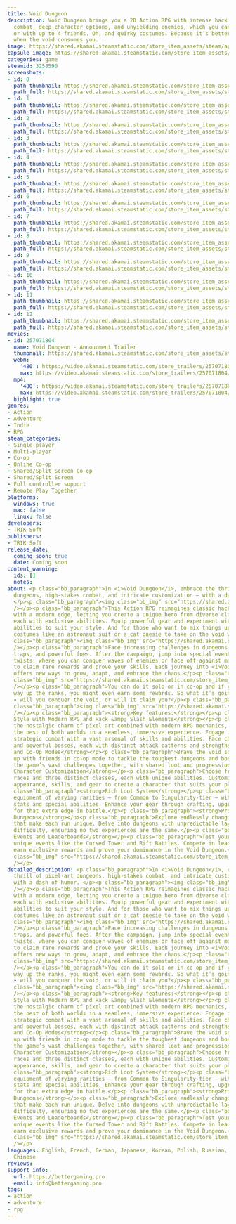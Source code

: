 ```yaml
---
title: Void Dungeon
description: Void Dungeon brings you a 2D Action RPG with intense hack &amp; slash
  combat, deep character options, and unyielding enemies, which you can face solo
  or with up to 4 friends. Oh, and quirky costumes. Because it’s better to look good
  when the void consumes you.
image: https://shared.akamai.steamstatic.com/store_item_assets/steam/apps/3258590/header.jpg?t=1732207772
capsule_image: https://shared.akamai.steamstatic.com/store_item_assets/steam/apps/3258590/55ac4d4d942e347eafdb7b1ef992ea86a121fab0/capsule_231x87.jpg?t=1732207772
categories: game
steamid: 3258590
screenshots:
- id: 0
  path_thumbnail: https://shared.akamai.steamstatic.com/store_item_assets/steam/apps/3258590/ss_c40102d2e1ccec8aed2ade666a5ff9bbd18aec94.600x338.jpg?t=1732207772
  path_full: https://shared.akamai.steamstatic.com/store_item_assets/steam/apps/3258590/ss_c40102d2e1ccec8aed2ade666a5ff9bbd18aec94.1920x1080.jpg?t=1732207772
- id: 1
  path_thumbnail: https://shared.akamai.steamstatic.com/store_item_assets/steam/apps/3258590/ss_d81117f83c56e86689d57412650168f6ff981919.600x338.jpg?t=1732207772
  path_full: https://shared.akamai.steamstatic.com/store_item_assets/steam/apps/3258590/ss_d81117f83c56e86689d57412650168f6ff981919.1920x1080.jpg?t=1732207772
- id: 2
  path_thumbnail: https://shared.akamai.steamstatic.com/store_item_assets/steam/apps/3258590/ss_b6b8ca3e60a5a17463a9a543fc746ecadc6affac.600x338.jpg?t=1732207772
  path_full: https://shared.akamai.steamstatic.com/store_item_assets/steam/apps/3258590/ss_b6b8ca3e60a5a17463a9a543fc746ecadc6affac.1920x1080.jpg?t=1732207772
- id: 3
  path_thumbnail: https://shared.akamai.steamstatic.com/store_item_assets/steam/apps/3258590/ss_16576a03ce5171da9f99a5532243edd29ce2ae6d.600x338.jpg?t=1732207772
  path_full: https://shared.akamai.steamstatic.com/store_item_assets/steam/apps/3258590/ss_16576a03ce5171da9f99a5532243edd29ce2ae6d.1920x1080.jpg?t=1732207772
- id: 4
  path_thumbnail: https://shared.akamai.steamstatic.com/store_item_assets/steam/apps/3258590/ss_4cbba4cd7c664246a1e187d80a1795e859434a7d.600x338.jpg?t=1732207772
  path_full: https://shared.akamai.steamstatic.com/store_item_assets/steam/apps/3258590/ss_4cbba4cd7c664246a1e187d80a1795e859434a7d.1920x1080.jpg?t=1732207772
- id: 5
  path_thumbnail: https://shared.akamai.steamstatic.com/store_item_assets/steam/apps/3258590/ss_2591a054d410c4e30fc1005e55aee6a90c7455fc.600x338.jpg?t=1732207772
  path_full: https://shared.akamai.steamstatic.com/store_item_assets/steam/apps/3258590/ss_2591a054d410c4e30fc1005e55aee6a90c7455fc.1920x1080.jpg?t=1732207772
- id: 6
  path_thumbnail: https://shared.akamai.steamstatic.com/store_item_assets/steam/apps/3258590/ss_9a1c88e7a786d5d7003f57ee282ee0ffbf0f0b42.600x338.jpg?t=1732207772
  path_full: https://shared.akamai.steamstatic.com/store_item_assets/steam/apps/3258590/ss_9a1c88e7a786d5d7003f57ee282ee0ffbf0f0b42.1920x1080.jpg?t=1732207772
- id: 7
  path_thumbnail: https://shared.akamai.steamstatic.com/store_item_assets/steam/apps/3258590/ss_6d59c02f2489ebb7dbf089065976e2a6315a9be1.600x338.jpg?t=1732207772
  path_full: https://shared.akamai.steamstatic.com/store_item_assets/steam/apps/3258590/ss_6d59c02f2489ebb7dbf089065976e2a6315a9be1.1920x1080.jpg?t=1732207772
- id: 8
  path_thumbnail: https://shared.akamai.steamstatic.com/store_item_assets/steam/apps/3258590/ss_a1ccf835161d0daa8f15fa8ebb7629a4d28d4574.600x338.jpg?t=1732207772
  path_full: https://shared.akamai.steamstatic.com/store_item_assets/steam/apps/3258590/ss_a1ccf835161d0daa8f15fa8ebb7629a4d28d4574.1920x1080.jpg?t=1732207772
- id: 9
  path_thumbnail: https://shared.akamai.steamstatic.com/store_item_assets/steam/apps/3258590/ss_c920318d1ad06b7946e297c95d526dd9f65c1303.600x338.jpg?t=1732207772
  path_full: https://shared.akamai.steamstatic.com/store_item_assets/steam/apps/3258590/ss_c920318d1ad06b7946e297c95d526dd9f65c1303.1920x1080.jpg?t=1732207772
- id: 10
  path_thumbnail: https://shared.akamai.steamstatic.com/store_item_assets/steam/apps/3258590/ss_795394348126d636bbfe683490b980dae673c85e.600x338.jpg?t=1732207772
  path_full: https://shared.akamai.steamstatic.com/store_item_assets/steam/apps/3258590/ss_795394348126d636bbfe683490b980dae673c85e.1920x1080.jpg?t=1732207772
- id: 11
  path_thumbnail: https://shared.akamai.steamstatic.com/store_item_assets/steam/apps/3258590/ss_b3800900d59023cf1fb23a6077252924597ff402.600x338.jpg?t=1732207772
  path_full: https://shared.akamai.steamstatic.com/store_item_assets/steam/apps/3258590/ss_b3800900d59023cf1fb23a6077252924597ff402.1920x1080.jpg?t=1732207772
- id: 12
  path_thumbnail: https://shared.akamai.steamstatic.com/store_item_assets/steam/apps/3258590/ss_84e1d6eae64d46694f92c839dd2e6ae8c06093b2.600x338.jpg?t=1732207772
  path_full: https://shared.akamai.steamstatic.com/store_item_assets/steam/apps/3258590/ss_84e1d6eae64d46694f92c839dd2e6ae8c06093b2.1920x1080.jpg?t=1732207772
movies:
- id: 257071804
  name: Void Dungeon - Annoucment Trailer
  thumbnail: https://shared.akamai.steamstatic.com/store_item_assets/steam/apps/257071804/da4e34092848f912f359e431ca52c1552cd6340f/movie_600x337.jpg?t=1732207765
  webm:
    '480': https://video.akamai.steamstatic.com/store_trailers/257071804/movie480_vp9.webm?t=1732207765
    max: https://video.akamai.steamstatic.com/store_trailers/257071804/movie_max_vp9.webm?t=1732207765
  mp4:
    '480': https://video.akamai.steamstatic.com/store_trailers/257071804/movie480.mp4?t=1732207765
    max: https://video.akamai.steamstatic.com/store_trailers/257071804/movie_max.mp4?t=1732207765
  highlight: true
genres:
- Action
- Adventure
- Indie
- RPG
steam_categories:
- Single-player
- Multi-player
- Co-op
- Online Co-op
- Shared/Split Screen Co-op
- Shared/Split Screen
- Full controller support
- Remote Play Together
platforms:
  windows: true
  mac: false
  linux: false
developers:
- TRIK Soft
publishers:
- TRIK Soft
release_date:
  coming_soon: true
  date: Coming soon
content_warning:
  ids: []
  notes:
about: <p class="bb_paragraph">In <i>Void Dungeon</i>, embrace the thrill of pixel-art
  dungeons, high-stakes combat, and intricate customization – with a dash of humor.
  </p><p class="bb_paragraph"><img class="bb_img" src="https://shared.akamai.steamstatic.com/store_item_assets/steam/apps/3258590/extras/Choose_Steam.gif?t=1732207772"
  /></p><p class="bb_paragraph">This Action RPG reimagines classic hack &amp; slash
  with a modern edge, letting you create a unique hero from diverse classes and races,
  each with exclusive abilities. Equip powerful gear and experiment with countless
  abilities to suit your style. And for those who want to mix things up, explore fun
  costumes like an astronaut suit or a cat onesie to take on the void with a smile.</p><p
  class="bb_paragraph"><img class="bb_img" src="https://shared.akamai.steamstatic.com/store_item_assets/steam/apps/3258590/extras/RPG_Steam-ezgif.com-crop.gif?t=1732207772"
  /></p><p class="bb_paragraph">Face increasing challenges in dungeons full of secrets,
  traps, and powerful foes. After the campaign, jump into special events with new
  twists, where you can conquer waves of enemies or face off against monstrous bosses
  to claim rare rewards and prove your skills. Each journey into <i>Void Dungeon</i>
  offers new ways to grow, adapt, and embrace the chaos.</p><p class="bb_paragraph"><img
  class="bb_img" src="https://shared.akamai.steamstatic.com/store_item_assets/steam/apps/3258590/extras/Characters_Steam.gif?t=1732207772"
  /></p><p class="bb_paragraph">You can do it solo or in co-op and if you fight your
  way up the ranks, you might even earn some rewards. So what it’s going to be like
  - will you conquer the void, or will it claim you?</p><p class="bb_paragraph"></p><p
  class="bb_paragraph"><img class="bb_img" src="https://shared.akamai.steamstatic.com/store_item_assets/steam/apps/3258590/extras/Coop_Steam-ezgif.com-crop.gif?t=1732207772"
  /></p><p class="bb_paragraph"><strong>Key features:</strong></p><p class="bb_paragraph"><strong>Pixel-Art
  Style with Modern RPG and Hack &amp; Slash Elements</strong></p><p class="bb_paragraph">Enjoy
  the nostalgic charm of pixel art combined with modern RPG mechanics, bringing you
  the best of both worlds in a seamless, immersive experience. Engage in fast-paced,
  strategic combat with a vast arsenal of skills and abilities. Face challenging enemies
  and powerful bosses, each with distinct attack patterns and strengths.</p><p class="bb_paragraph"><strong>Single-Player
  and Co-Op Modes</strong></p><p class="bb_paragraph">Brave the void solo or team
  up with friends in co-op mode to tackle the toughest dungeons and bosses. Experience
  the game’s vast challenges together, with shared loot and progression.</p><p class="bb_paragraph"><strong>Deep
  Character Customization</strong></p><p class="bb_paragraph">Choose from multiple
  races and three distinct classes, each with unique abilities. Customize your hero’s
  appearance, skills, and gear to create a character that suits your playstyle perfectly.</p><p
  class="bb_paragraph"><strong>Rich Loot System</strong></p><p class="bb_paragraph">Discover
  equipment of varying rarities – from Common to Singularity-tier – with randomized
  stats and special abilities. Enhance your gear through crafting, upgrades, and enchanting
  for that extra edge in battle.</p><p class="bb_paragraph"><strong>Procedurally Generated
  Dungeons</strong></p><p class="bb_paragraph">Explore endlessly changing environments
  that make each run unique. Delve into dungeons with unpredictable layouts and increasing
  difficulty, ensuring no two experiences are the same.</p><p class="bb_paragraph"><strong>Challenging
  Events and Leaderboards</strong></p><p class="bb_paragraph">Test your skills in
  unique events like the Cursed Tower and Rift Battles. Compete in leaderboards to
  earn exclusive rewards and prove your dominance in the Void Dungeon.</p><p class="bb_paragraph"><img
  class="bb_img" src="https://shared.akamai.steamstatic.com/store_item_assets/steam/apps/3258590/extras/bags.png?t=1732207772"
  /></p>
detailed_description: <p class="bb_paragraph">In <i>Void Dungeon</i>, embrace the
  thrill of pixel-art dungeons, high-stakes combat, and intricate customization –
  with a dash of humor. </p><p class="bb_paragraph"><img class="bb_img" src="https://shared.akamai.steamstatic.com/store_item_assets/steam/apps/3258590/extras/Choose_Steam.gif?t=1732207772"
  /></p><p class="bb_paragraph">This Action RPG reimagines classic hack &amp; slash
  with a modern edge, letting you create a unique hero from diverse classes and races,
  each with exclusive abilities. Equip powerful gear and experiment with countless
  abilities to suit your style. And for those who want to mix things up, explore fun
  costumes like an astronaut suit or a cat onesie to take on the void with a smile.</p><p
  class="bb_paragraph"><img class="bb_img" src="https://shared.akamai.steamstatic.com/store_item_assets/steam/apps/3258590/extras/RPG_Steam-ezgif.com-crop.gif?t=1732207772"
  /></p><p class="bb_paragraph">Face increasing challenges in dungeons full of secrets,
  traps, and powerful foes. After the campaign, jump into special events with new
  twists, where you can conquer waves of enemies or face off against monstrous bosses
  to claim rare rewards and prove your skills. Each journey into <i>Void Dungeon</i>
  offers new ways to grow, adapt, and embrace the chaos.</p><p class="bb_paragraph"><img
  class="bb_img" src="https://shared.akamai.steamstatic.com/store_item_assets/steam/apps/3258590/extras/Characters_Steam.gif?t=1732207772"
  /></p><p class="bb_paragraph">You can do it solo or in co-op and if you fight your
  way up the ranks, you might even earn some rewards. So what it’s going to be like
  - will you conquer the void, or will it claim you?</p><p class="bb_paragraph"></p><p
  class="bb_paragraph"><img class="bb_img" src="https://shared.akamai.steamstatic.com/store_item_assets/steam/apps/3258590/extras/Coop_Steam-ezgif.com-crop.gif?t=1732207772"
  /></p><p class="bb_paragraph"><strong>Key features:</strong></p><p class="bb_paragraph"><strong>Pixel-Art
  Style with Modern RPG and Hack &amp; Slash Elements</strong></p><p class="bb_paragraph">Enjoy
  the nostalgic charm of pixel art combined with modern RPG mechanics, bringing you
  the best of both worlds in a seamless, immersive experience. Engage in fast-paced,
  strategic combat with a vast arsenal of skills and abilities. Face challenging enemies
  and powerful bosses, each with distinct attack patterns and strengths.</p><p class="bb_paragraph"><strong>Single-Player
  and Co-Op Modes</strong></p><p class="bb_paragraph">Brave the void solo or team
  up with friends in co-op mode to tackle the toughest dungeons and bosses. Experience
  the game’s vast challenges together, with shared loot and progression.</p><p class="bb_paragraph"><strong>Deep
  Character Customization</strong></p><p class="bb_paragraph">Choose from multiple
  races and three distinct classes, each with unique abilities. Customize your hero’s
  appearance, skills, and gear to create a character that suits your playstyle perfectly.</p><p
  class="bb_paragraph"><strong>Rich Loot System</strong></p><p class="bb_paragraph">Discover
  equipment of varying rarities – from Common to Singularity-tier – with randomized
  stats and special abilities. Enhance your gear through crafting, upgrades, and enchanting
  for that extra edge in battle.</p><p class="bb_paragraph"><strong>Procedurally Generated
  Dungeons</strong></p><p class="bb_paragraph">Explore endlessly changing environments
  that make each run unique. Delve into dungeons with unpredictable layouts and increasing
  difficulty, ensuring no two experiences are the same.</p><p class="bb_paragraph"><strong>Challenging
  Events and Leaderboards</strong></p><p class="bb_paragraph">Test your skills in
  unique events like the Cursed Tower and Rift Battles. Compete in leaderboards to
  earn exclusive rewards and prove your dominance in the Void Dungeon.</p><p class="bb_paragraph"><img
  class="bb_img" src="https://shared.akamai.steamstatic.com/store_item_assets/steam/apps/3258590/extras/bags.png?t=1732207772"
  /></p>
languages: English, French, German, Japanese, Korean, Polish, Russian, Simplified
  Chinese
reviews:
support_info:
  url: https://bettergaming.pro
  email: info@bettergaming.pro
tags:
- action
- adventure
- rpg
---
```


